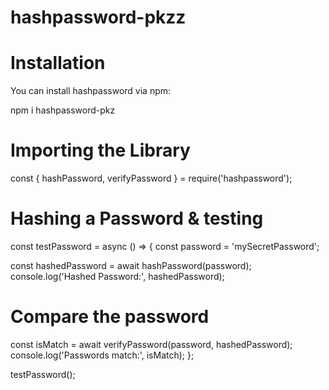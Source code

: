 # hashpassword-pkzz

# Installation
You can install hashpassword via npm:

npm i hashpassword-pkz

# Importing the Library
const { hashPassword, verifyPassword } = require('hashpassword');

# Hashing a Password & testing

 const testPassword = async () => {
  const password = 'mySecretPassword';

  const hashedPassword = await hashPassword(password);
  console.log('Hashed Password:', hashedPassword);

#  Compare the password
  const isMatch = await verifyPassword(password, hashedPassword);
  console.log('Passwords match:', isMatch);
};

testPassword();






